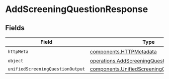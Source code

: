 # AddScreeningQuestionResponse


## Fields

| Field                                                                                                      | Type                                                                                                       | Required                                                                                                   | Description                                                                                                |
| ---------------------------------------------------------------------------------------------------------- | ---------------------------------------------------------------------------------------------------------- | ---------------------------------------------------------------------------------------------------------- | ---------------------------------------------------------------------------------------------------------- |
| `httpMeta`                                                                                                 | [components.HTTPMetadata](../../models/components/httpmetadata.md)                                         | :heavy_check_mark:                                                                                         | N/A                                                                                                        |
| `object`                                                                                                   | [operations.AddScreeningQuestionResponseBody](../../models/operations/addscreeningquestionresponsebody.md) | :heavy_minus_sign:                                                                                         | N/A                                                                                                        |
| `unifiedScreeningQuestionOutput`                                                                           | [components.UnifiedScreeningQuestionOutput](../../models/components/unifiedscreeningquestionoutput.md)     | :heavy_minus_sign:                                                                                         | N/A                                                                                                        |